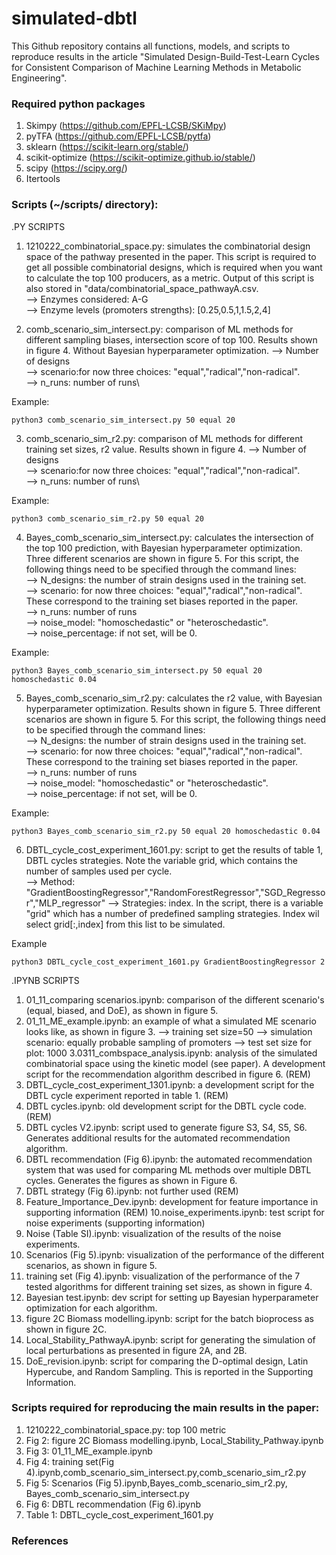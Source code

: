 # simulated-dbtl


This Github repository contains all functions, models, and scripts to reproduce results in the article 
"Simulated Design-Build-Test-Learn Cycles for Consistent Comparison of Machine Learning Methods in Metabolic Engineering". 


### Required python packages
1. Skimpy (https://github.com/EPFL-LCSB/SKiMpy)
2.  pyTFA (https://github.com/EPFL-LCSB/pytfa)
3.  sklearn (https://scikit-learn.org/stable/)
4.  scikit-optimize (https://scikit-optimize.github.io/stable/)
5. scipy (https://scipy.org/)
6. Itertools

### Scripts (~/scripts/ directory): 

.PY SCRIPTS

1. 1210222_combinatorial_space.py: simulates the combinatorial design space of the pathway presented in the paper. This script is required to get all possible combinatorial designs, which is required when you want to calculate the top 100 producers, as a metric. Output of this script is also stored in "data/combinatorial_space_pathwayA.csv. \
--> Enzymes considered: A-G\
--> Enzyme levels (promoters strengths): [0.25,0.5,1,1.5,2,4]

2. comb_scenario_sim_intersect.py: comparison of ML methods for different sampling biases, intersection score of top 100. Results shown in figure 4. Without Bayesian hyperparameter optimization.
--> Number of designs\
--> scenario:for now three choices: "equal","radical","non-radical".\
--> n_runs: number of runs\

Example:

```{r, engine='python', count_lines}
python3 comb_scenario_sim_intersect.py 50 equal 20 
```

3. comb_scenario_sim_r2.py: comparison of ML methods for different training set sizes, r2 value. Results shown in figure 4.
--> Number of designs\
--> scenario:for now three choices: "equal","radical","non-radical".\
--> n_runs: number of runs\


Example:
```{r, engine='python', count_lines}
python3 comb_scenario_sim_r2.py 50 equal 20 
```

4. Bayes_comb_scenario_sim_intersect.py: calculates the intersection of the top 100 prediction, with Bayesian hyperparameter optimization. Three different scenarios are shown in figure 5. For this script, the following things need to be specified through the command lines:\
--> N_designs: the number of strain designs used in the training set.\
--> scenario: for now three choices: "equal","radical","non-radical". These correspond to the training set biases reported in the paper.\
--> n_runs: number of runs\
--> noise_model: "homoschedastic" or "heteroschedastic".\
--> noise_percentage: if not set, will be 0.

Example:
```{r, engine='python', count_lines}
python3 Bayes_comb_scenario_sim_intersect.py 50 equal 20 homoschedastic 0.04
```

5. Bayes_comb_scenario_sim_r2.py: calculates the r2 value, with Bayesian hyperparameter optimization. Results shown in figure 5. Three different scenarios are shown in figure 5. For this script, the following things need to be specified through the command lines:\
--> N_designs: the number of strain designs used in the training set.\
--> scenario: for now three choices: "equal","radical","non-radical". These correspond to the training set biases reported in the paper.\
--> n_runs: number of runs\
--> noise_model: "homoschedastic" or "heteroschedastic".\
--> noise_percentage: if not set, will be 0.

Example:
```{r, engine='python', count_lines}
python3 Bayes_comb_scenario_sim_r2.py 50 equal 20 homoschedastic 0.04
```


6. DBTL_cycle_cost_experiment_1601.py: script to get the results of table 1, DBTL cycles strategies. Note the variable grid, which contains the number of samples used per cycle. \
--> Method: "GradientBoostingRegressor","RandomForestRegressor","SGD_Regressor","MLP_regressor"
--> Strategies: index. In the script, there is a variable "grid" which has a number of predefined sampling strategies. Index wil select grid[:,index] from this list to be simulated. 

Example
```{r, engine='python', count_lines}
python3 DBTL_cycle_cost_experiment_1601.py GradientBoostingRegressor 2
```

.IPYNB SCRIPTS

1. 01_11_comparing scenarios.ipynb: comparison of the different scenario's (equal, biased, and DoE), as shown in figure 5.
2. 01_11_ME_example.ipynb: an example of what a simulated ME scenario looks like, as shown in figure 3.
--> training set size=50 
--> simulation scenario: equally probable sampling of promoters
--> test set size for plot: 1000
3.0311_combspace_analysis.ipynb: analysis of the simulated combinatorial space using the kinetic model (see paper). A development script for the recommendation algorithm described in figure 6. (REM)
4. DBTL_cycle_cost_experiment_1301.ipynb: a development script for the DBTL cycle experiment reported in table 1. (REM)
5. DBTL cycles.ipynb: old development script for the DBTL cycle code. (REM)
6. DBTL cycles V2.ipynb: script used to generate figure S3, S4, S5, S6. Generates additional results for the automated recommendation algorithm.
7. DBTL recommendation (Fig 6).ipynb: the automated recommendation system that was used for comparing ML methods over multiple DBTL cycles. Generates the figures as shown in Figure 6.
8. DBTL strategy (Fig 6).ipynb: not further used (REM)
9. Feature_Importance_Dev.ipynb: development for feature importance in supporting information (REM)
10.noise_experiments.ipynb: test script for noise experiments (supporting information)
11. Noise (Table SI).ipynb: visualization of the results of the noise experiments.
12. Scenarios (Fig 5).ipynb: visualization of the performance of the different scenarios, as shown in figure 5.
13. training set (Fig 4).ipynb: visualization of the performance of the 7 tested algorithms  for different training set sizes, as shown in figure 4.
14. Bayesian test.ipynb: dev script for setting up Bayesian hyperparameter optimization for each algorithm. 
15. figure 2C Biomass modelling.ipynb: script for the batch bioprocess as shown in figure 2C.
16. Local_Stability_PathwayA.ipynb: script for generating the simulation of local perturbations as presented in figure 2A, and 2B.
17. DoE_revision.ipynb: script for comparing the D-optimal design, Latin Hypercube, and Random Sampling. This is reported in the Supporting Information.


### Scripts required for reproducing the main results in the paper:

1. 1210222_combinatorial_space.py: top 100 metric
2. Fig 2: figure 2C Biomass modelling.ipynb, Local_Stability_Pathway.ipynb
3.  Fig 3: 01_11_ME_example.ipynb
4.  Fig 4: training set(Fig 4).ipynb,comb_scenario_sim_intersect.py,comb_scenario_sim_r2.py
5.  Fig 5: Scenarios (Fig 5).ipynb,Bayes_comb_scenario_sim_r2.py, Bayes_comb_scenario_sim_intersect.py
6. Fig 6: DBTL recommendation (Fig 6).ipynb
7. Table 1: DBTL_cycle_cost_experiment_1601.py


### References




